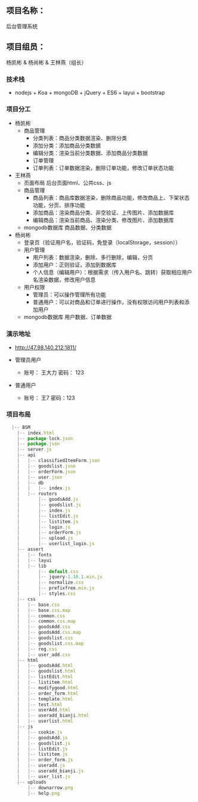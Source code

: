 ## **项目名称：**

后台管理系统

## 项目组员：

杨凯彬 & 杨尚彬 & 王林燕（组长）

### 技术栈
* nodejs + Koa + mongoDB + jQuery + ES6 + layui + bootstrap

### 项目分工
* 杨凯彬
    * 商品管理
        * 分类列表：商品分类数据渲染、删除分类
        * 添加分类：添加商品分类数据
        * 编辑分类：渲染当前分类数据、添加商品分类数据
        * 订单管理
        * 订单列表：订单数据渲染，删除订单功能，修改订单状态功能
* 王林燕
    * 页面布局
         后台页面html、公共css、js
    * 商品管理
        * 商品列表：商品库数据渲染，删除商品功能，修改商品上、下架状态功能，分页、排序功能
        * 添加商品：渲染商品分类、非空验证、上传图片、添加数据库
        * 编辑商品：渲染当前商品、渲染分类、修改图片、添加数据库
    * mongodb数据库
          商品数据、分类数据
* 杨尚彬
    * 登录页（验证用户名，验证码，免登录（localStorage，session））
    * 用户管理
        * 用户列表：数据渲染，删除、多行删除，编辑，分页
        * 添加用户：正则验证，添加到数据库
        * 个人信息（编辑用户）：根据需求（传入用户名、跳转）获取相应用户名渲染数据，修改用户信息
    * 用户权限
        * 管理员：可以操作管理所有功能
        * 普通用户：可以对商品和订单进行操作，没有权限访问用户列表和添加用户
    * mongodb数据库
        用户数据、订单数据

### 演示地址
* http://47.98.140.212:1811/

* 管理员用户   
    * 账号： 王大力  密码： 123   
* 普通用户
    * 账号： 王7   密码：123

### 项目布局
```js
  |-- BSM
    |-- index.html
    |-- package-lock.json
    |-- package.json
    |-- server.js
    |-- api
    |   |-- classifiedItemForm.json
    |   |-- goodslist.json
    |   |-- orderForm.json
    |   |-- user.json
    |   |-- db
    |   |   |-- index.js
    |   |-- routers
    |       |-- goodsAdd.js
    |       |-- goodslist.js
    |       |-- index.js
    |       |-- listEdit.js
    |       |-- listitem.js
    |       |-- login.js
    |       |-- orderForm.js
    |       |-- upload.js
    |       |-- userlist_login.js
    |-- assert
    |   |-- fonts
    |   |-- layui
    |   |-- lib
    |       |-- default.css
    |       |-- jquery-1.10.1.min.js
    |       |-- normalize.css
    |       |-- prefixfree.min.js
    |       |-- styles.css
    |-- css
    |   |-- base.css
    |   |-- base.css.map
    |   |-- common.css
    |   |-- common.css.map
    |   |-- goodsAdd.css
    |   |-- goodsAdd.css.map
    |   |-- goodslist.css
    |   |-- goodslist.css.map
    |   |-- reg.css
    |   |-- user_add.css
    |-- html
    |   |-- goodsAdd.html
    |   |-- goodslist.html
    |   |-- listEdit.html
    |   |-- listitem.html
    |   |-- modifygood.html
    |   |-- order_form.html
    |   |-- template.html
    |   |-- test.html
    |   |-- userAdd.html
    |   |-- useradd_bianji.html
    |   |-- userlist.html
    |-- js
    |   |-- cookie.js
    |   |-- goodsAdd.js
    |   |-- goodslist.js
    |   |-- listEdit.js
    |   |-- listitem.js
    |   |-- order_form.js
    |   |-- useradd.js
    |   |-- useradd_bianji.js
    |   |-- user_list.js
    |-- uploads
        |-- downarrow.png
        |-- help.png

```
